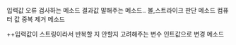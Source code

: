 입력값 오류 검사하는 메소드
결과값 말해주는 메소드..
볼,스트라이크 판단 메소드
컴퓨터 값 중복 제거 메소드

++입력값이 스트링이라서 반복할 지 안할지 고려해주는 변수 인트값으로 변경 메소드
